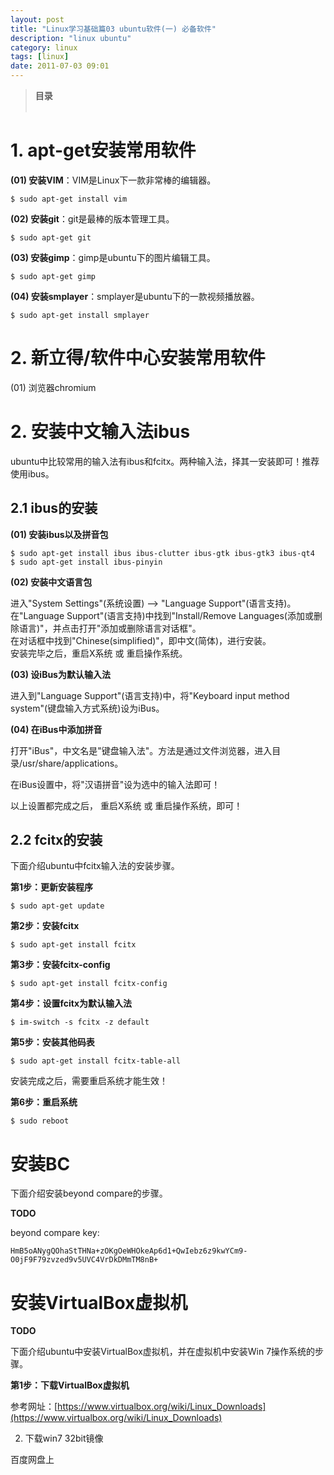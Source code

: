 ```yaml
---
layout: post
title: "Linux学习基础篇03 ubuntu软件(一) 必备软件"
description: "linux ubuntu"
category: linux
tags: [linux]
date: 2011-07-03 09:01
---
```


> **目录**  
> [](#anchor1)   
> [](#anchor2)   


<a name="anchor1"></a>
# 1. apt-get安装常用软件

**(01) 安装VIM**：VIM是Linux下一款非常棒的编辑器。

    $ sudo apt-get install vim

**(02) 安装git**：git是最棒的版本管理工具。

    $ sudo apt-get git

**(03) 安装gimp**：gimp是ubuntu下的图片编辑工具。

    $ sudo apt-get gimp

**(04) 安装smplayer**：smplayer是ubuntu下的一款视频播放器。

    $ sudo apt-get install smplayer



<a name="anchor1"></a>
# 2. 新立得/软件中心安装常用软件

(01) 浏览器chromium


<a name="anchor2"></a>
# 2. 安装中文输入法ibus

ubuntu中比较常用的输入法有ibus和fcitx。两种输入法，择其一安装即可！推荐使用ibus。


## 2.1 ibus的安装


**(01) 安装ibus以及拼音包**

    $ sudo apt-get install ibus ibus-clutter ibus-gtk ibus-gtk3 ibus-qt4
    $ sudo apt-get install ibus-pinyin

**(02) 安装中文语言包**

进入"System Settings"(系统设置) --> "Language Support"(语言支持)。  
在"Language Support"(语言支持)中找到"Install/Remove Languages(添加或删除语言)"，并点击打开"添加或删除语言对话框"。  
在对话框中找到"Chinese(simplified)"，即中文(简体)，进行安装。  
安装完毕之后，重启X系统 或 重启操作系统。

**(03) 设iBus为默认输入法**

进入到"Language Support"(语言支持)中，将"Keyboard input method system"(键盘输入方式系统)设为iBus。

**(04) 在iBus中添加拼音**

打开"iBus"，中文名是"键盘输入法"。方法是通过文件浏览器，进入目录/usr/share/applications。

在iBus设置中，将"汉语拼音"设为选中的输入法即可！

以上设置都完成之后， 重启X系统 或 重启操作系统，即可！


## 2.2 fcitx的安装

下面介绍ubuntu中fcitx输入法的安装步骤。

**第1步：更新安装程序** 

    $ sudo apt-get update

**第2步：安装fcitx**

    $ sudo apt-get install fcitx

**第3步：安装fcitx-config**

    $ sudo apt-get install fcitx-config

**第4步：设置fcitx为默认输入法**

    $ im-switch -s fcitx -z default

**第5步：安装其他码表**

    $ sudo apt-get install fcitx-table-all

安装完成之后，需要重启系统才能生效！

**第6步：重启系统**

    $ sudo reboot


# 安装BC

下面介绍安装beyond compare的步骤。

**TODO**

beyond compare key:

    HmB5oANygQOhaStTHNa+zOKgOeWHOkeAp6d1+QwIebz6z9kwYCm9-O0jF9F79zvzed9v5UVC4VrDkDMmTM8nB+

 


# 安装VirtualBox虚拟机


**TODO**

下面介绍ubuntu中安装VirtualBox虚拟机，并在虚拟机中安装Win 7操作系统的步骤。

**第1步：下载VirtualBox虚拟机**

参考网址：[https://www.virtualbox.org/wiki/Linux_Downloads](https://www.virtualbox.org/wiki/Linux_Downloads)

 2. 下载win7 32bit镜像

百度网盘上




